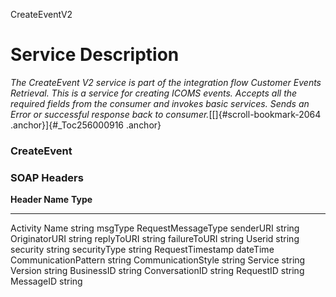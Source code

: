 CreateEventV2

Service Description
===================

*The CreateEvent V2 service is part of the integration flow Customer
Events Retrieval. This is a service for creating ICOMS events. Accepts
all the required fields from the consumer and invokes basic services.
Sends an Error or successful response back to
consumer.*[[]{#scroll-bookmark-2064 .anchor}]{#_Toc256000916 .anchor}

### CreateEvent

### SOAP Headers

**Header Name**        **Type**
  ---------------------- --------------------
  Activity Name          string
  msgType                RequestMessageType
  senderURI              string
  OriginatorURI          string
  replyToURI             string
  failureToURI           string
  Userid                 string
  security               string
  securityType           string
  RequestTimestamp       dateTime
  CommunicationPattern   string
  CommunicationStyle     string
  Service                string
  Version                string
  BusinessID             string
  ConversationID         string
  RequestID              string
  MessageID              string
